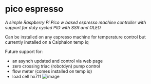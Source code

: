 # pico espresso
*A simple Raspberry Pi Pico w based espresso machine controller with support for duty cycled PID with SSR and OLED*

Can be installed on any espresso machine for temperature control but currently installed on a Calphalon temp iq

Future support for:
+ an asynch updated and control via web page
+ zero crossing triac (robotdyn) pump control
+ flow meter (comes installed on temp iq)
+ load cell hx711
![image](https://user-images.githubusercontent.com/7244561/224459490-87351a9d-1f44-41a7-92be-3cdb52296e52.png)
